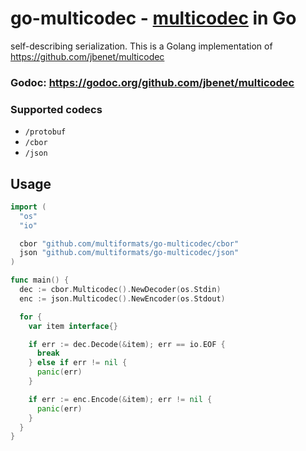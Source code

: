 # go-multicodec - [multicodec](https://github.com/jbenet/multicodec) in Go

self-describing serialization. This is a Golang implementation of https://github.com/jbenet/multicodec

### Godoc: https://godoc.org/github.com/jbenet/multicodec

### Supported codecs

- `/protobuf`
- `/cbor`
- `/json`

## Usage

```go
import (
  "os"
  "io"

  cbor "github.com/multiformats/go-multicodec/cbor"
  json "github.com/multiformats/go-multicodec/json"
)

func main() {
  dec := cbor.Multicodec().NewDecoder(os.Stdin)
  enc := json.Multicodec().NewEncoder(os.Stdout)

  for {
    var item interface{}

    if err := dec.Decode(&item); err == io.EOF {
      break
    } else if err != nil {
      panic(err)
    }

    if err := enc.Encode(&item); err != nil {
      panic(err)
    }
  }
}
```
